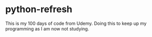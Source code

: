 # python-refresh

This is my 100 days of code from Udemy. Doing this to keep up my programming as I am now not studying.

